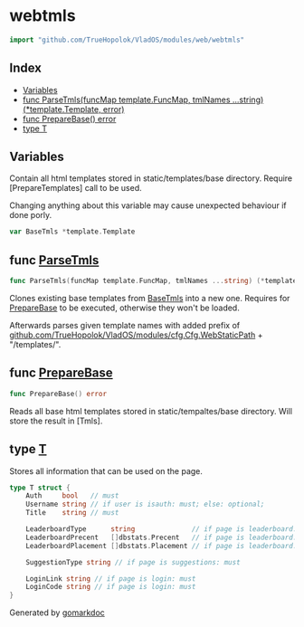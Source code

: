 <!-- Code generated by gomarkdoc. DO NOT EDIT -->

# webtmls

```go
import "github.com/TrueHopolok/VladOS/modules/web/webtmls"
```

## Index

- [Variables](<#variables>)
- [func ParseTmls\(funcMap template.FuncMap, tmlNames ...string\) \(\*template.Template, error\)](<#ParseTmls>)
- [func PrepareBase\(\) error](<#PrepareBase>)
- [type T](<#T>)


## Variables

<a name="BaseTmls"></a>Contain all html templates stored in static/templates/base directory. Require \[PrepareTemplates\] call to be used.

Changing anything about this variable may cause unexpected behaviour if done porly.

```go
var BaseTmls *template.Template
```

<a name="ParseTmls"></a>
## func [ParseTmls](<https://github.com/TrueHopolok/VladOS/blob/main/modules/web/webtmls/webtmls.go#L32>)

```go
func ParseTmls(funcMap template.FuncMap, tmlNames ...string) (*template.Template, error)
```

Clones existing base templates from [BaseTmls](<#BaseTmls>) into a new one. Requires for [PrepareBase](<#PrepareBase>) to be executed, otherwise they won't be loaded.

Afterwards parses given template names with added prefix of [github.com/TrueHopolok/VladOS/modules/cfg.Cfg.WebStaticPath](<https://pkg.go.dev/github.com/TrueHopolok/VladOS/modules/cfg/#Cfg.WebStaticPath>) \+ "/templates/".

<a name="PrepareBase"></a>
## func [PrepareBase](<https://github.com/TrueHopolok/VladOS/blob/main/modules/web/webtmls/webtmls.go#L21>)

```go
func PrepareBase() error
```

Reads all base html templates stored in static/tempaltes/base directory. Will store the result in \[Tmls\].

<a name="T"></a>
## type [T](<https://github.com/TrueHopolok/VladOS/blob/main/modules/web/webtmls/webtmls.go#L47-L60>)

Stores all information that can be used on the page.

```go
type T struct {
    Auth     bool   // must
    Username string // if user is isauth: must; else: optional;
    Title    string // must

    LeaderboardType      string              // if page is leaderboard: must
    LeaderboardPrecent   []dbstats.Precent   // if page is leaderboard: must
    LeaderboardPlacement []dbstats.Placement // if page is leaderboard: must

    SuggestionType string // if page is suggestions: must

    LoginLink string // if page is login: must
    LoginCode string // if page is login: must
}
```

Generated by [gomarkdoc](<https://github.com/princjef/gomarkdoc>)
